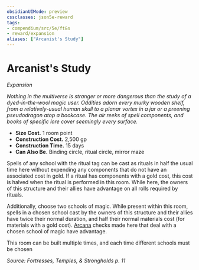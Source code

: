 ```yaml
---
obsidianUIMode: preview
cssclasses: json5e-reward
tags:
- compendium/src/5e/ft&s
- reward/expansion
aliases: ["Arcanist's Study"]
---
```

# Arcanist's Study
*Expansion*  

*Nothing in the multiverse is stranger or more dangerous than the study of a dyed-in-the-wool magic user. Oddities adorn every murky wooden shelf, from a relatively-usual human skull to a planar vortex in a jar or a preening pseudodragon atop a bookcase. The air reeks of spell components, and books of specific lore cover seemingly every surface.*

- **Size Cost.** 1 room point  
- **Construction Cost.** 2,500 gp  
- **Construction Time.** 15 days  
- **Can Also Be.** Binding circle, ritual circle, mirror maze  

Spells of any school with the ritual tag can be cast as rituals in half the usual time here without expending any components that do not have an associated cost in gold. If a ritual has components with a gold cost, this cost is halved when the ritual is performed in this room. While here, the owners of this structure and their allies have advantage on all rolls required by rituals.

Additionally, choose two schools of magic. While present within this room, spells in a chosen school cast by the owners of this structure and their allies have twice their normal duration, and half their normal materials cost (for materials with a gold cost). [Arcana](2-Mechanics/CLI/rules/skills.md#Arcana) checks made here that deal with a chosen school of magic have advantage.

This room can be built multiple times, and each time different schools must be chosen

*Source: Fortresses, Temples, & Strongholds p. 11*